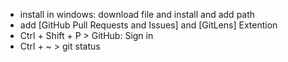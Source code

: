 - install in windows: download file and install and add path
- add [GitHub Pull Requests and Issues] and [GitLens] Extention
- Ctrl + Shift + P > GitHub: Sign in
- Ctrl + ~ > git status

